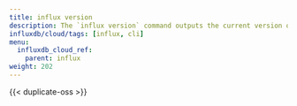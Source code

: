 ```yaml
---
title: influx version
description: The `influx version` command outputs the current version of the influx command line interface (CLI).
influxdb/cloud/tags: [influx, cli]
menu:
  influxdb_cloud_ref:
    parent: influx
weight: 202
---
```


{{< duplicate-oss >}}